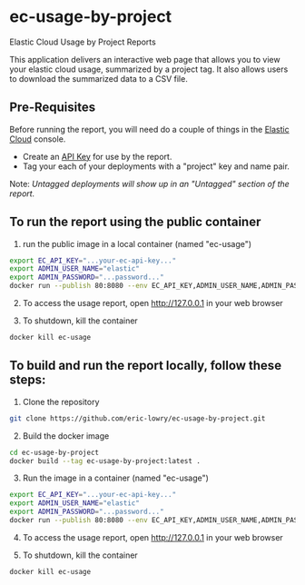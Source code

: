# ec-usage-by-project
Elastic Cloud Usage by Project Reports

This application delivers an interactive web page that allows you 
to view your elastic cloud usage, summarized by a project tag.
It also allows users to download the summarized data to a CSV file.

## Pre-Requisites

Before running the report, you will need do a couple of things
in the [Elastic Cloud](https://cloud.elastic.co) console.

* Create an [API Key](https://cloud.elastic.co/deployment-features/keys) for use by the report.
* Tag your each of your deployments with a "project" key and name pair.

Note: _Untagged deployments will show up in an "Untagged" section of the report._

## To run the report using the public container

1. run the public image in a local container (named "ec-usage")

```bash
export EC_API_KEY="...your-ec-api-key..."
export ADMIN_USER_NAME="elastic"
export ADMIN_PASSWORD="...password..."
docker run --publish 80:8080 --env EC_API_KEY,ADMIN_USER_NAME,ADMIN_PASSWORD --rm --name ec-usage --detach gcr.io/elastic-sa/ec-usage-by-project:latest
```
2. To access the usage report, open http://127.0.0.1 in your web browser

3. To shutdown, kill the container

```bash
docker kill ec-usage
```

## To build and run the report locally, follow these steps:

1. Clone the repository

```bash
git clone https://github.com/eric-lowry/ec-usage-by-project.git
```
2. Build the docker image

```bash
cd ec-usage-by-project
docker build --tag ec-usage-by-project:latest .
```

3. Run the image in a container (named "ec-usage")

```bash
export EC_API_KEY="...your-ec-api-key..."
export ADMIN_USER_NAME="elastic"
export ADMIN_PASSWORD="...password..."
docker run --publish 80:8080 --env EC_API_KEY,ADMIN_USER_NAME,ADMIN_PASSWORD --rm --name ec-usage --detach ec-usage-by-project:latest
```

4. To access the usage report, open http://127.0.0.1 in your web browser

5. To shutdown, kill the container

```bash
docker kill ec-usage
```
